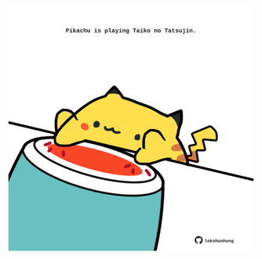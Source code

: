 <!-- built at 18/01/2024, 12:00:45 UTC -->
<p align="center">
  <img width="500" height="500" src="./ReadmeImage.svg">
</p>
